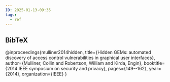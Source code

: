 ```yaml
---
ID: 2025-01-13-09:35
tags:
  - ref
---
```

## BibTeX

@inproceedings{mulliner2014hidden,
  title={Hidden GEMs: automated discovery of access control vulnerabilities in graphical user interfaces},
  author={Mulliner, Collin and Robertson, William and Kirda, Engin},
  booktitle={2014 IEEE symposium on security and privacy},
  pages={149--162},
  year={2014},
  organization={IEEE}
}